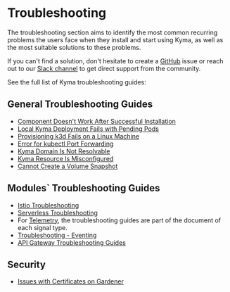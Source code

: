 # Troubleshooting

The troubleshooting section aims to identify the most common recurring problems the users face when they install and start using Kyma, as well as the most suitable solutions to these problems.

If you can't find a solution, don't hesitate to create a [GitHub](https://github.com/kyma-project/kyma/issues) issue or reach out to our [Slack channel](https://kyma-community.slack.com/) to get direct support from the community.

See the full list of Kyma troubleshooting guides:

## General Troubleshooting Guides

- [Component Doesn't Work After Successful Installation](./01-component-installation-fails.md)
- [Local Kyma Deployment Fails with Pending Pods](./01-deplyoment-fails-pending-pods.md)
- [Provisioning k3d Fails on a Linux Machine](./01-k3d-fails-on-linux.md)
- [Error for kubectl Port Forwarding](./01-kube-troubleshoot-kubectl-port-forward.md)
- [Kyma Domain Is Not Resolvable](./01-kyma-domain-unresolvable.md)
- [Kyma Resource Is Misconfigured](./01-resources-misconfigured.md)
- [Cannot Create a Volume Snapshot](./01-volume-backup.md)

## Modules` Troubleshooting Guides

- [Istio Troubleshooting](https://kyma-project.io/#/istio/user/troubleshooting/README)
- [Serverless Troubleshooting](https://kyma-project.io/#/serverless-manager/user/troubleshooting-guides/README)
- For [Telemetry](https://kyma-project.io/#/telemetry-manager/user/README), the troubleshooting guides are part of the document of each signal type.
- [Troubleshooting - Eventing](https://kyma-project.io/#/eventing-manager/user/troubleshooting/README)
- [API Gateway Troubleshooting Guides](https://kyma-project.io/#/api-gateway/user/troubleshooting-guides/README)

## Security

- [Issues with Certificates on Gardener](./security/sec-01-certificates-gardener.md)
